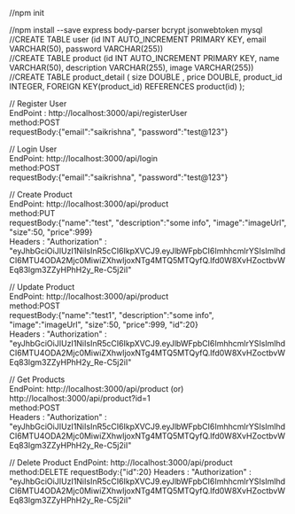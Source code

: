 //npm init<br>

//npm install --save express body-parser bcrypt jsonwebtoken mysql <br>
//CREATE TABLE user (id INT AUTO_INCREMENT PRIMARY KEY, email VARCHAR(50), password VARCHAR(255)) <br>
//CREATE TABLE product (id INT AUTO_INCREMENT PRIMARY KEY, name VARCHAR(50), description VARCHAR(255), image VARCHAR(255)) <br>
//CREATE TABLE product_detail (
   size    DOUBLE ,
   price   DOUBLE,
   product_id INTEGER,
   FOREIGN KEY(product_id) REFERENCES product(id)
  ); <br>
  
// Register User <br>
  EndPoint : http://localhost:3000/api/registerUser <br>
  method:POST <br>
  requestBody:{"email":"saikrishna", "password":"test@123"} <br>
  
  
 // Login User <br>
  EndPoint: http://localhost:3000/api/login <br>
  method:POST <br>
  requestBody:{"email":"saikrishna", "password":"test@123"} <br>
  
// Create Product <br>
  EndPoint: http://localhost:3000/api/product <br>
  method:PUT <br>
  requestBody:{"name":"test", "description":"some info", "image":"imageUrl", "size":50, "price":999} <br>
  Headers : "Authorization" : "eyJhbGciOiJIUzI1NiIsInR5cCI6IkpXVCJ9.eyJlbWFpbCI6ImhhcmlrYSIsImlhdCI6MTU4ODA2Mjc0MiwiZXhwIjoxNTg4MTQ5MTQyfQ.lfd0W8XvHZoctbvWEq83lgm3ZZyHPhH2y_Re-C5j2iI" <br>
  
// Update Product <br>
  EndPoint: http://localhost:3000/api/product <br>
  method:POST <br>
  requestBody:{"name":"test1", "description":"some info", "image":"imageUrl", "size":50, "price":999, "id":20}<br>
  Headers : "Authorization" : "eyJhbGciOiJIUzI1NiIsInR5cCI6IkpXVCJ9.eyJlbWFpbCI6ImhhcmlrYSIsImlhdCI6MTU4ODA2Mjc0MiwiZXhwIjoxNTg4MTQ5MTQyfQ.lfd0W8XvHZoctbvWEq83lgm3ZZyHPhH2y_Re-C5j2iI" <br>

  
// Get Products <br>
  EndPoint: http://localhost:3000/api/product (or)  http://localhost:3000/api/product?id=1 <br>
  method:POST <br>
  Headers : "Authorization" : "eyJhbGciOiJIUzI1NiIsInR5cCI6IkpXVCJ9.eyJlbWFpbCI6ImhhcmlrYSIsImlhdCI6MTU4ODA2Mjc0MiwiZXhwIjoxNTg4MTQ5MTQyfQ.lfd0W8XvHZoctbvWEq83lgm3ZZyHPhH2y_Re-C5j2iI" <br>

  
// Delete Product
  EndPoint: http://localhost:3000/api/product
  method:DELETE
  requestBody:{"id":20}
  Headers : "Authorization" : "eyJhbGciOiJIUzI1NiIsInR5cCI6IkpXVCJ9.eyJlbWFpbCI6ImhhcmlrYSIsImlhdCI6MTU4ODA2Mjc0MiwiZXhwIjoxNTg4MTQ5MTQyfQ.lfd0W8XvHZoctbvWEq83lgm3ZZyHPhH2y_Re-C5j2iI"

  
  
    
  

  
  
  
  
  

